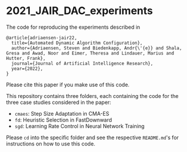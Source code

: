 # 2021_JAIR_DAC_experiments

The code for reproducing the experiments described in 
```
@article{adriaensen-jair22,
  title={Automated Dynamic Algorithm Configuration},
  author={Adriaensen, Steven and Biedenkapp, Andr{\'{e}} and Shala, Gresa and Awad, Noor and Eimer, Theresa and Lindauer, Marius and Hutter, Frank},
  journal={Journal of Artificial Intelligence Research},
  year={2022},
}
```
Please cite this paper if you make use of this code.


This repository contains three folders, each containing the code for the three case studies considered in the paper:
* ```cmaes```: Step Size Adaptation in CMA-ES
* ```fd```: Heuristic Selection in FastDownward
* ```sgd```: Learning Rate Control in Neural Network Training


Please ```cd``` into the specific folder and see the respective ```README.md```'s for instructions on how to use this code.
